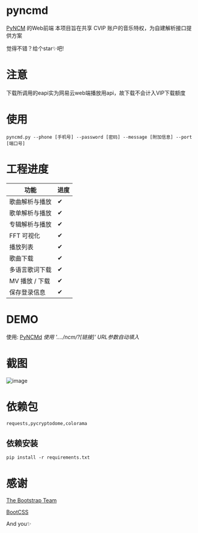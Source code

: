 # pyncmd
[PyNCM](https://github.com/greats3an/pyncm) 的Web前端
本项目旨在共享 CVIP 账户的音乐特权，为自建解析接口提供方案

觉得不错？给个star✨吧!

# 注意
下载所调用的eapi实为网易云web端播放用api，故下载不会计入VIP下载额度

# 使用
    pyncmd.py --phone [手机号] --password [密码] --message [附加信息] --port [端口号]

# 工程进度
|功能|进度|
|-|-|
|歌曲解析与播放|✔|
|歌单解析与播放|✔|
|专辑解析与播放|✔|
|FFT 可视化|✔|
|播放列表|✔|
|歌曲下载|✔|
|多语言歌词下载|✔|
|MV 播放 / 下载|✔|
|保存登录信息|✔|
# DEMO
使用:
[PyNCMd](https://mos9527.tooo.top/ncm/) *使用 '..../ncm/?[链接]' URL参数自动填入*

# 截图
![image](https://raw.githubusercontent.com/greats3an/pyncmd/master/screenshot/shot1.gif)

# 依赖包

    requests,pycryptodome,colorama

## 依赖安装

    pip install -r requirements.txt

# 感谢

[The Bootstrap Team](https://getbootstrap.com/)

[BootCSS](https://bootcss.com)

And you✨